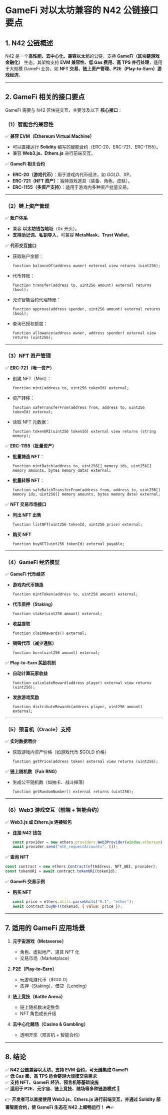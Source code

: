 # **GameFi 对以太坊兼容的 N42 公链接口要点**

## **1. N42 公链概述**
N42 是一个**高性能、去中心化、兼容以太坊**的公链，支持 **GameFi（区块链游戏金融化）** 生态。其架构支持 **EVM 兼容性、低 Gas 费用、高 TPS 并行处理**，适用于大规模 GameFi 业务，如 **NFT 交易、链上资产管理、P2E（Play-to-Earn）游戏经济**。

---

## **2. GameFi 相关的接口要点**
GameFi 需要与 N42 区块链交互，主要涉及以下 **核心接口**：

### **（1）智能合约兼容性**
✅ **兼容 EVM（Ethereum Virtual Machine）**
- 可以直接运行 **Solidity** 编写的智能合约（ERC-20、ERC-721、ERC-1155）。
- 兼容 **Web3.js、Ethers.js** 进行前端交互。

✅ **GameFi 相关合约**
- **ERC-20（游戏代币）**：用于游戏内代币经济，如 $GOLD、$XP。
- **ERC-721（NFT 资产）**：独特游戏道具（装备、角色、皮肤）。
- **ERC-1155（多资产支持）**：适用于游戏内多种资产批量交易。

---

### **（2）链上资产管理**
✅ **账户体系**
- 兼容 **以太坊钱包地址**（0x 开头）。
- **支持助记词、私钥导入**，可兼容 **MetaMask、Trust Wallet**。

✅ **代币交互接口**
- 获取账户余额：
  ```solidity
  function balanceOf(address owner) external view returns (uint256);
  ```
- 代币转账：
  ```solidity
  function transfer(address to, uint256 amount) external returns (bool);
  ```
- 允许智能合约代理转账：
  ```solidity
  function approve(address spender, uint256 amount) external returns (bool);
  ```
- 查询已授权额度：
  ```solidity
  function allowance(address owner, address spender) external view returns (uint256);
  ```

---

### **（3）NFT 资产管理**
✅ **ERC-721（唯一资产）**
- 创建 NFT（Mint）：
  ```solidity
  function mint(address to, uint256 tokenId) external;
  ```
- 资产转移：
  ```solidity
  function safeTransferFrom(address from, address to, uint256 tokenId) external;
  ```
- 读取 NFT 元数据：
  ```solidity
  function tokenURI(uint256 tokenId) external view returns (string memory);
  ```

✅ **ERC-1155（批量资产）**
- **批量铸造 NFT**：
  ```solidity
  function mintBatch(address to, uint256[] memory ids, uint256[] memory amounts, bytes memory data) external;
  ```
- **批量转移 NFT**：
  ```solidity
  function safeBatchTransferFrom(address from, address to, uint256[] memory ids, uint256[] memory amounts, bytes memory data) external;
  ```

✅ **NFT 交易市场接口**
- **列出 NFT 出售**
  ```solidity
  function listNFT(uint256 tokenId, uint256 price) external;
  ```
- **购买 NFT**
  ```solidity
  function buyNFT(uint256 tokenId) external payable;
  ```

---

### **（4）GameFi 经济模型**
✅ **GameFi 代币经济**
- **游戏内代币铸造**
  ```solidity
  function mintToken(address to, uint256 amount) external;
  ```
- **代币质押（Staking）**
  ```solidity
  function stake(uint256 amount) external;
  ```
- **收益提取**
  ```solidity
  function claimRewards() external;
  ```
- **销毁代币（减少通胀）**
  ```solidity
  function burn(uint256 amount) external;
  ```

✅ **Play-to-Earn 奖励机制**
- **自动计算玩家收益**
  ```solidity
  function calculateReward(address player) external view returns (uint256);
  ```
- **发放游戏奖励**
  ```solidity
  function distributeRewards(address player, uint256 amount) external;
  ```

---

### **（5）预言机（Oracle）支持**
✅ **实时数据喂价**
- 获取游戏内资产价格（如游戏代币 $GOLD 价格）
  ```solidity
  function getPrice(address token) external view returns (uint256);
  ```
✅ **链上随机数（Fair RNG）**
- 生成公平随机数（如抽卡、战斗掉落）
  ```solidity
  function getRandomNumber() external returns (uint256);
  ```

---

### **（6）Web3 游戏交互（前端 + 智能合约）**
✅ **Web3.js 或 Ethers.js 连接钱包**
- **连接 N42 钱包**
  ```javascript
  const provider = new ethers.providers.Web3Provider(window.ethereum);
  await provider.send("eth_requestAccounts", []);
  ```
✅ **查询 NFT**
  ```javascript
  const contract = new ethers.Contract(nftAddress, NFT_ABI, provider);
  const tokenURI = await contract.tokenURI(tokenId);
  ```

✅ **GameFi 交易示例**
- **购买 NFT**
  ```javascript
  const price = ethers.utils.parseUnits("0.1", "ether");
  await contract.buyNFT(tokenId, { value: price });
  ```

---

## **7. 适用的 GameFi 应用场景**
1. **元宇宙游戏（Metaverse）**
   - 角色、虚拟地产、道具 NFT 化
   - 交易市场（Marketplace）

2. **P2E（Play-to-Earn）**
   - 玩游戏赚代币（$GOLD）
   - 质押（Staking）、借贷（Lending）

3. **链上竞技（Battle Arena）**
   - 链上随机数决定胜负
   - NFT 角色成长升级

4. **去中心化赌场（Casino & Gambling）**
   - 透明开奖（预言机 + 智能合约）

---

## **8. 结论**
✅ **N42 公链兼容以太坊，支持 EVM 合约，可无缝集成 GameFi**  
✅ **低 Gas 费、高 TPS 适合链游大规模交易需求**  
✅ **支持 NFT、GameFi 经济、预言机等基础设施**  
✅ **适用于 P2E、元宇宙、链上竞技、赌场等多种链游模式** 🚀

👉 **开发者可以直接使用 Web3.js、Ethers.js 进行前端交互，并通过 Solidity 部署智能合约，使 GameFi 生态在 N42 上顺畅运行！** 🎮🔥
